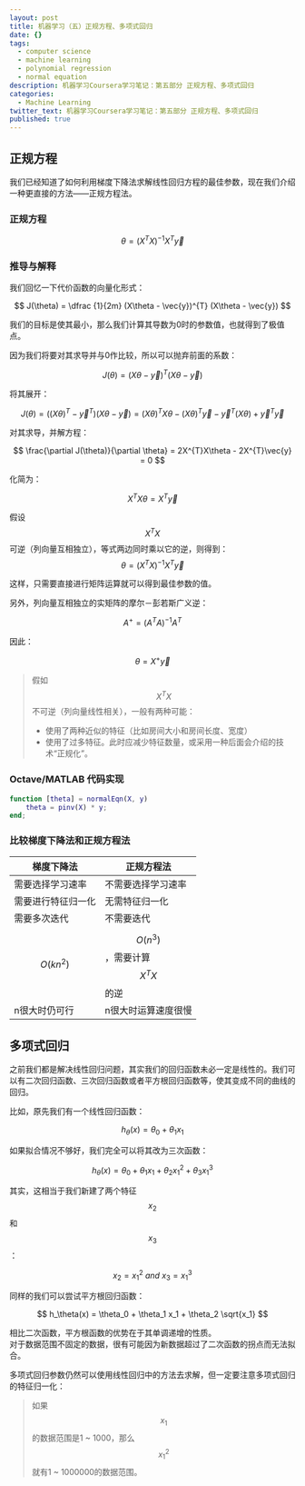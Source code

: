 ```yaml
---
layout: post
title: 机器学习（五）正规方程、多项式回归
date: {}
tags:
  - computer science
  - machine learning
  - polynomial regression
  - normal equation
description: 机器学习Coursera学习笔记：第五部分 正规方程、多项式回归
categories:
  - Machine Learning
twitter_text: 机器学习Coursera学习笔记：第五部分 正规方程、多项式回归
published: true
---
```


## 正规方程

我们已经知道了如何利用梯度下降法求解线性回归方程的最佳参数，现在我们介绍一种更直接的方法——正规方程法。

### 正规方程

$$
\theta = (X^{T}X)^{-1}X^{T}\vec{y}
$$

### 推导与解释

我们回忆一下代价函数的向量化形式：

$$
J(\theta) = \dfrac {1}{2m} (X\theta - \vec{y})^{T} (X\theta - \vec{y})
$$

我们的目标是使其最小，那么我们计算其导数为0时的参数值，也就得到了极值点。

因为我们将要对其求导并与0作比较，所以可以抛弃前面的系数：


$$
J(\theta) = (X\theta - \vec{y})^{T} (X\theta - \vec{y})
$$

将其展开：

$$
J(\theta) = ((X\theta)^{T} - \vec{y}^{T}) (X\theta - \vec{y})
          = (X\theta)^{T} X\theta - (X\theta)^{T}\vec{y} - \vec{y}^{T}(X\theta) + \vec{y}^{T}\vec{y}
$$

对其求导，并解方程：

$$
\frac{\partial J(\theta)}{\partial \theta} = 2X^{T}X\theta - 2X^{T}\vec{y} = 0
$$

化简为：

$$
X^{T}X\theta = X^T\vec{y}
$$

假设$$X^{T}X$$可逆（列向量互相独立），等式两边同时乘以它的逆，则得到：
$$
\theta = (X^{T}X)^{-1}X^{T}\vec{y}
$$

这样，只需要直接进行矩阵运算就可以得到最佳参数的值。

另外，列向量互相独立的实矩阵的摩尔－彭若斯广义逆：

$$
A^{+} = (A^{T}A)^{-1}A^{T}
$$

因此：

$$
\theta = X^{+}\vec{y}
$$

 > 假如$$X^{T}X$$不可逆（列向量线性相关），一般有两种可能：
 > 
 > - 使用了两种近似的特征（比如房间大小和房间长度、宽度）
 > - 使用了过多特征。此时应减少特征数量，或采用一种后面会介绍的技术“正规化”。
 
### Octave/MATLAB 代码实现

```matlab
function [theta] = normalEqn(X, y)
    theta = pinv(X) * y;
end;
```

### 比较梯度下降法和正规方程法

梯度下降法|正规方程法
----------|---------
需要选择学习速率|不需要选择学习速率
需要进行特征归一化|无需特征归一化
需要多次迭代|不需要迭代
$$ O(kn^2) $$|$$ O(n^3) $$，需要计算$$X^{T}X$$的逆
n很大时仍可行|n很大时运算速度很慢

## 多项式回归

之前我们都是解决线性回归问题，其实我们的回归函数未必一定是线性的。我们可以有二次回归函数、三次回归函数或者平方根回归函数等，使其变成不同的曲线的回归。

比如，原先我们有一个线性回归函数：

$$
h_\theta(x) = \theta_0 + \theta_1 x_1
$$

如果拟合情况不够好，我们完全可以将其改为三次函数：

$$
h_\theta(x) = \theta_0 + \theta_1 x_1 + \theta_2 x_1^2 + \theta_3 x_1^3
$$

其实，这相当于我们新建了两个特征$$x_2$$和$$x_3$$：

$$
x_2 = x_1^2 \  and \  x_3 = x_1^3
$$

同样的我们可以尝试平方根回归函数：

$$
h_\theta(x) = \theta_0 + \theta_1 x_1 + \theta_2 \sqrt{x_1}
$$

相比二次函数，平方根函数的优势在于其单调递增的性质。  
对于数据范围不固定的数据，很有可能因为新数据超过了二次函数的拐点而无法拟合。

多项式回归参数仍然可以使用线性回归中的方法去求解，但一定要注意多项式回归的特征归一化：

 > 如果$$x_1$$的数据范围是1 ~ 1000，那么$$x_1^2$$就有1 ~ 1000000的数据范围。
